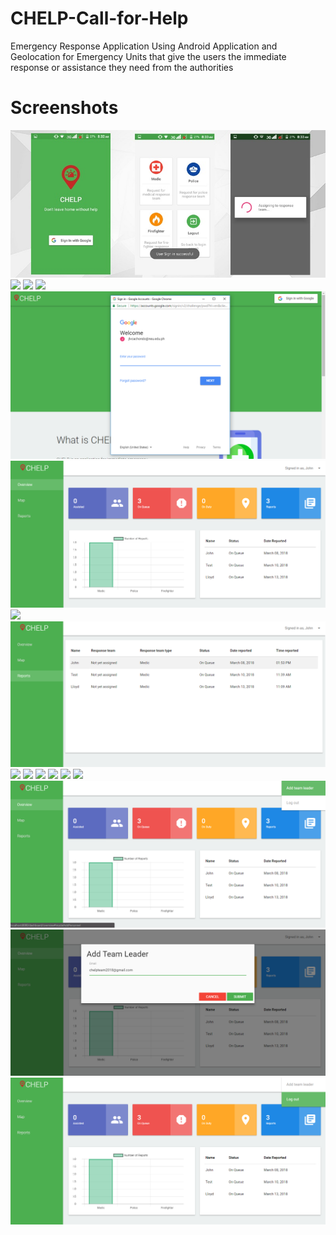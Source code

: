 # CHELP-Call-for-Help
Emergency Response Application Using Android Application and Geolocation for Emergency Units that give the users the immediate response or assistance they need from the authorities

# Screenshots
![](images/ch123.jpg)
![](images/ch4.png)
![](images/ch5.png)
![](images/ch6.png)
![](images/ch7.png)
![](images/ch8.png)
![](images/ch9.png)
![](images/ch10.png)
![](images/ch11.png)
![](images/ch12.png)
![](images/ch13.png)
![](images/ch141516.png)
![](images/ch171819.png)
![](images/ch2021.png)
![](images/ch22.png)
![](images/ch23.png)
![](images/ch24.png)
